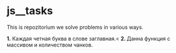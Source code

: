 # js__tasks

This is repozitorium we solve problems in various ways.

<b>1.</b> Каждая четная буква в слове заглавная.<
<b>2. </b>Данна функция с массивом и количеством чанков.
